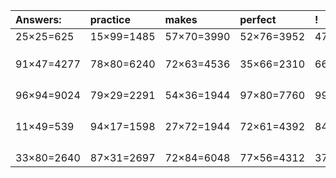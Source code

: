 | Answers: | practice | makes | perfect | ! |
| :--- | :--- | :--- | :--- | :--- |
| 25×25=625 | 15×99=1485 | 57×70=3990 | 52×76=3952 | 47×77=3619 | 
|   |   |   |   |   | 
|   |   |   |   |   | 
|   |   |   |   |   | 
| 91×47=4277 | 78×80=6240 | 72×63=4536 | 35×66=2310 | 66×46=3036 | 
|   |   |   |   |   | 
|   |   |   |   |   | 
|   |   |   |   |   | 
|   |   |   |   |   | 
| 96×94=9024 | 79×29=2291 | 54×36=1944 | 97×80=7760 | 99×43=4257 | 
|   |   |   |   |   | 
|   |   |   |   |   | 
|   |   |   |   |   | 
|   |   |   |   |   | 
| 11×49=539 | 94×17=1598 | 27×72=1944 | 72×61=4392 | 84×88=7392 | 
|   |   |   |   |   | 
|   |   |   |   |   | 
|   |   |   |   |   | 
|   |   |   |   |   | 
| 33×80=2640 | 87×31=2697 | 72×84=6048 | 77×56=4312 | 37×38=1406 | 
